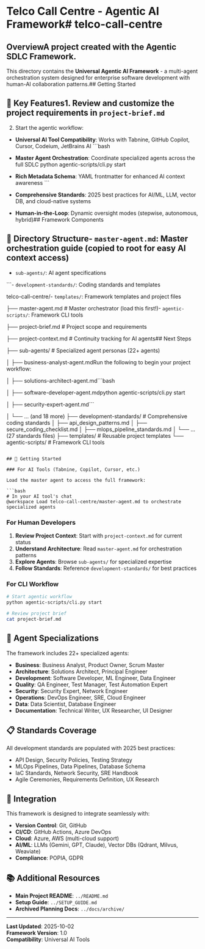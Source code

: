 # Telco Call Centre - Agentic AI Framework# telco-call-centre



## OverviewA project created with the Agentic SDLC Framework.



This directory contains the **Universal Agentic AI Framework** - a multi-agent orchestration system designed for enterprise software development with human-AI collaboration patterns.## Getting Started



## 🎯 Key Features1. Review and customize the project requirements in `project-brief.md`

2. Start the agentic workflow:

- **Universal AI Tool Compatibility**: Works with Tabnine, GitHub Copilot, Cursor, Codeium, JetBrains AI   ```bash

- **Master Agent Orchestration**: Coordinate specialized agents across the full SDLC   python agentic-scripts/cli.py start

- **Rich Metadata Schema**: YAML frontmatter for enhanced AI context awareness   ```

- **Comprehensive Standards**: 2025 best practices for AI/ML, LLM, vector DB, and cloud-native systems

- **Human-in-the-Loop**: Dynamic oversight modes (stepwise, autonomous, hybrid)## Framework Components



## 📁 Directory Structure- `master-agent.md`: Master orchestration guide (copied to root for easy AI context access)

- `sub-agents/`: AI agent specifications

```- `development-standards/`: Coding standards and templates  

telco-call-centre/- `templates/`: Framework templates and project files

├── master-agent.md              # Master orchestrator (load this first!)- `agentic-scripts/`: Framework CLI tools

├── project-brief.md             # Project scope and requirements

├── project-context.md           # Continuity tracking for AI agents## Next Steps

├── sub-agents/                  # Specialized agent personas (22+ agents)

│   ├── business-analyst-agent.mdRun the following to begin your project workflow:

│   ├── solutions-architect-agent.md```bash

│   ├── software-developer-agent.mdpython agentic-scripts/cli.py start

│   ├── security-expert-agent.md```

│   └── ... (and 18 more)
├── development-standards/       # Comprehensive coding standards
│   ├── api_design_patterns.md
│   ├── secure_coding_checklist.md
│   ├── mlops_pipeline_standards.md
│   └── ... (27 standards files)
├── templates/                   # Reusable project templates
└── agentic-scripts/            # Framework CLI tools
```

## 🚀 Getting Started

### For AI Tools (Tabnine, Copilot, Cursor, etc.)

Load the master agent to access the full framework:

```bash
# In your AI tool's chat
@workspace Load telco-call-centre/master-agent.md to orchestrate specialized agents
```

### For Human Developers

1. **Review Project Context**: Start with `project-context.md` for current status
2. **Understand Architecture**: Read `master-agent.md` for orchestration patterns
3. **Explore Agents**: Browse `sub-agents/` for specialized expertise
4. **Follow Standards**: Reference `development-standards/` for best practices

### For CLI Workflow

```bash
# Start agentic workflow
python agentic-scripts/cli.py start

# Review project brief
cat project-brief.md
```

## 🤖 Agent Specializations

The framework includes 22+ specialized agents:

- **Business**: Business Analyst, Product Owner, Scrum Master
- **Architecture**: Solutions Architect, Principal Engineer
- **Development**: Software Developer, ML Engineer, Data Engineer
- **Quality**: QA Engineer, Test Manager, Test Automation Expert
- **Security**: Security Expert, Network Engineer
- **Operations**: DevOps Engineer, SRE, Cloud Engineer
- **Data**: Data Scientist, Database Engineer
- **Documentation**: Technical Writer, UX Researcher, UI Designer

## 📋 Standards Coverage

All development standards are populated with 2025 best practices:

- API Design, Security Policies, Testing Strategy
- MLOps Pipelines, Data Pipelines, Database Schema
- IaC Standards, Network Security, SRE Handbook
- Agile Ceremonies, Requirements Definition, UX Research

## 🔗 Integration

This framework is designed to integrate seamlessly with:

- **Version Control**: Git, GitHub
- **CI/CD**: GitHub Actions, Azure DevOps
- **Cloud**: Azure, AWS (multi-cloud support)
- **AI/ML**: LLMs (Gemini, GPT, Claude), Vector DBs (Qdrant, Milvus, Weaviate)
- **Compliance**: POPIA, GDPR

## 📚 Additional Resources

- **Main Project README**: `../README.md`
- **Setup Guide**: `../SETUP_GUIDE.md`
- **Archived Planning Docs**: `../docs/archive/`

---

**Last Updated**: 2025-10-02  
**Framework Version**: 1.0  
**Compatibility**: Universal AI Tools
